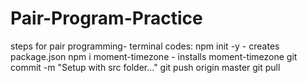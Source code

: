 # Pair-Program-Practice



steps for pair programming- terminal codes:
npm init -y    - creates package.json
npm i moment-timezone - installs moment-timezone
git commit -m "Setup with src folder..."
git push origin master
git pull
